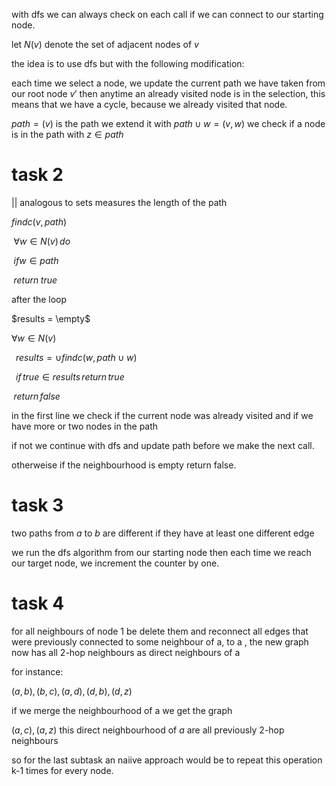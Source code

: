 with dfs we can always check on each call if we can connect to our starting node.

let $N(v)$ denote the set of adjacent nodes of $v$

the idea is to use dfs but with the following modification:

each time we select a node, we update the current path we have taken from our root node $v'$ then anytime an already visited node is in the selection, this means that we have a cycle, because we already visited that node.

$path = (v)$ is the path we extend it with $path \cup w=(v,w)$
we check if a node is in the path with $z\in path$ 
# task 2
$||$ analogous to sets measures the length of the path

$findc(v,path)$

$\;\forall w \in N(v)\, do$

$\;if w\in path$

$\;return\;true$

after the loop

$results = \empty$

$\forall w \in N(v)$

$\;\; results = \cup findc(w,path\cup w$)

$\;\; if\, true\in results\, return\, true$

$\;return\,false$

in the first line we check if the current node was already visited and if we have more or two nodes in the path

if not we continue with dfs and update path before we make the next call.

otherweise if the neighbourhood is empty return false.

# task 3

two paths from $a$ to $b$ are different if they have at least one different edge 

we run the dfs algorithm from our starting node then each time we reach our target node, we increment the counter by one.

# task 4

for all neighbours of node 1 be delete them and reconnect all edges that were previously connected to some neighbour of  a, to a , the new graph now has all 2-hop neighbours as direct neighbours of a

for instance:

$(a,b),(b,c),(a,d),(d,b),(d,z)$

if we merge the neighbourhood of a we get the graph

$(a,c),(a,z)$ this direct neighbourhood of $a$ are all previously 2-hop neighbours


so for the last subtask an naiive approach would be to repeat this operation k-1 times for every node.

